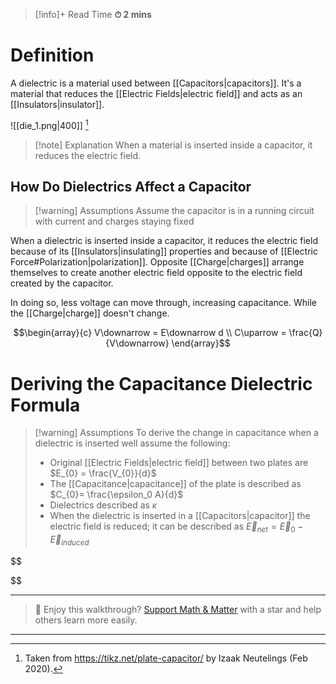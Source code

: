

>[!info]+ Read Time
**⏱ 2 mins**
# Definition 
A dielectric is a material used between [[Capacitors|capacitors]]. It's a material that reduces the [[Electric Fields|electric field]] and acts as an [[Insulators|insulator]]. 

![[die_1.png|400]]
[^1]
>[!note] Explanation
When a material is inserted inside a capacitor, it reduces the electric field.

## How Do Dielectrics Affect a Capacitor
> [!warning] Assumptions
Assume the capacitor is in a running circuit with current and charges staying fixed

When a dielectric is inserted inside a capacitor, it reduces the electric field because of its [[Insulators|insulating]] properties and because of [[Electric Force#Polarization|polarization]]. Opposite [[Charge|charges]] arrange themselves to create another electric field opposite to the electric field created by the capacitor. 

In doing so, less voltage can move through, increasing capacitance. While the [[Charge|charge]] doesn't change.

$$\begin{array}{c}
V\downarrow = E\downarrow d \\ 
C\uparrow = \frac{Q}{V\downarrow}
\end{array}$$

# Deriving the Capacitance Dielectric Formula 
> [!warning] Assumptions
To derive the change in capacitance when a dielectric is inserted well assume the following:
> - Original [[Electric Fields|electric field]] between two plates are $E_{0} = \frac{V_{0}}{d}$
> - The [[Capacitance|capacitance]] of the plate is described as $C_{0}= \frac{\epsilon_0  A}{d}$
> - Dielectrics described as $\kappa$ 
>- When the dielectric is inserted in a [[Capacitors|capacitor]] the electric field is reduced; it can be described as $\vec{E}_{net}= \vec{E}_{0}-\vec{E}_{induced}$

$$

$$


---

> 🧠 Enjoy this walkthrough? [Support Math & Matter](https://github.com/rajeevphysics/Obsidian-MathMatter) with a star and help others learn more easily.

---

[^1]: Taken from https://tikz.net/plate-capacitor/ by Izaak Neutelings (Feb 2020).